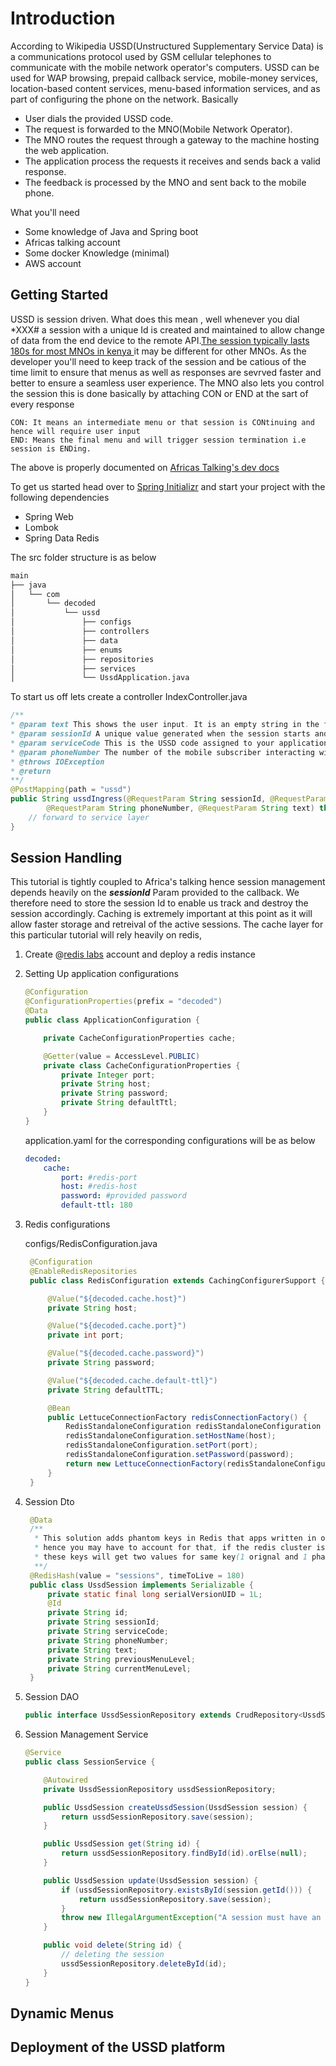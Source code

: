 # Introduction

According to Wikipedia USSD(Unstructured Supplementary Service Data)  is a communications protocol used by GSM cellular telephones to communicate with the mobile network operator's computers. USSD can be used for WAP browsing, prepaid callback service, mobile-money services, location-based content services, menu-based information services, and as part of configuring the phone on the network.
Basically 

- User dials the provided USSD code.
- The request is forwarded to the MNO(Mobile Network Operator).
- The MNO routes the request through a gateway to the machine hosting the web application.
- The application process the requests it receives and sends back a valid response.
- The feedback is processed by the MNO and sent back to the mobile phone.

What you'll need 
- Some knowledge of Java and Spring boot
- Africas talking account 
- Some docker Knowledge (minimal)
- AWS account

## Getting Started

USSD is session driven. What does this mean , well whenever you dial *XXX# a session with a unique Id is created and maintained to allow change of data from the end device to the remote API.[The session typically lasts 180s for most MNOs in kenya ](https://help.africastalking.com/en/articles/1284071-what-is-the-duration-of-a-ussd-session-for-kenyan-telcos) it may be different for other MNOs. As the developer you'll need to keep track of the session and be catious of the time limit to ensure that menus as well as responses are sevrved faster and better to ensure a seamless user experience.
The MNO also lets you control the session this is done basically by attaching CON or END at the sart of every response

    CON: It means an intermediate menu or that session is CONtinuing and hence will require user input
    END: Means the final menu and will trigger session termination i.e session is ENDing.

The above is properly documented on [Africas Talking's dev docs](https://developers.africastalking.com/docs/ussd/handle_sessions)

To get us started head over to [Spring Initializr](https://start.spring.io/) and start your project with the following dependencies
- Spring Web
- Lombok
- Spring Data Redis

The src folder structure is as below
```bash
main
├── java
│   └── com
│       └── decoded
│           └── ussd
│               ├── configs
│               ├── controllers
│               ├── data
│               ├── enums
│               ├── repositories
│               ├── services
│               └── UssdApplication.java
```

To start us off lets create a controller IndexController.java 


```java
/**
* @param text This shows the user input. It is an empty string in the first notification of a session. After that, it concatenates all the user input within the session with a * until the session ends
* @param sessionId A unique value generated when the session starts and sent every time a mobile subscriber response has been received.
* @param serviceCode This is the USSD code assigned to your application
* @param phoneNumber The number of the mobile subscriber interacting with your ussd application.
* @throws IOException
* @return
**/
@PostMapping(path = "ussd")
public String ussdIngress(@RequestParam String sessionId, @RequestParam String serviceCode,
        @RequestParam String phoneNumber, @RequestParam String text) throws IOException {
    // forward to service layer
}
```
## Session Handling

This tutorial is tightly coupled to Africa's talking hence session management depends heavily on the ***sessionId*** Param provided to the callback. We therefore need to store the session Id
to enable us track and destroy the session accordingly. Caching is extremely important at this point as it will allow faster storage and retreival of the active sessions.
The cache layer for this particular tutorial will rely heavily on redis,

1. Create  @[redis labs](https://redislabs.com/try-free/) account and deploy a redis instance
2. Setting Up application configurations 
    ```java
    @Configuration
    @ConfigurationProperties(prefix = "decoded")
    @Data
    public class ApplicationConfiguration {

        private CacheConfigurationProperties cache;

        @Getter(value = AccessLevel.PUBLIC)
        private class CacheConfigurationProperties {
            private Integer port;
            private String host;
            private String password;
            private String defaultTtl;
        }
    }
    ```

    application.yaml for the corresponding configurations will be as below 
    ```yaml
    decoded:
        cache:
            port: #redis-port
            host: #redis-host
            password: #provided password
            default-ttl: 180
    ```
3. Redis configurations

    configs/RedisConfiguration.java
   ```java
    @Configuration
    @EnableRedisRepositories
    public class RedisConfiguration extends CachingConfigurerSupport {

        @Value("${decoded.cache.host}")
        private String host;

        @Value("${decoded.cache.port}")
        private int port;

        @Value("${decoded.cache.password}")
        private String password;

        @Value("${decoded.cache.default-ttl}")
        private String defaultTTL;

        @Bean
        public LettuceConnectionFactory redisConnectionFactory() {
            RedisStandaloneConfiguration redisStandaloneConfiguration = new RedisStandaloneConfiguration();
            redisStandaloneConfiguration.setHostName(host);
            redisStandaloneConfiguration.setPort(port);
            redisStandaloneConfiguration.setPassword(password);
            return new LettuceConnectionFactory(redisStandaloneConfiguration);
        }
    }
   ```

4. Session Dto
   
   ```java
    @Data
    /**
     * This solution adds phantom keys in Redis that apps written in other languages may not understand,
     * hence you may have to account for that, if the redis cluster is utilised by multiple cross-platform applications
     * these keys will get two values for same key(1 orignal and 1 phantom)
     **/
    @RedisHash(value = "sessions", timeToLive = 180)
    public class UssdSession implements Serializable {
        private static final long serialVersionUID = 1L;
        @Id
        private String id;
        private String sessionId;
        private String serviceCode;
        private String phoneNumber;
        private String text;
        private String previousMenuLevel; 
        private String currentMenuLevel;
    }
   ```

5. Session DAO
   ```java
   public interface UssdSessionRepository extends CrudRepository<UssdSession, String> { }
   ```
   
6. Session Management Service
    ```java
    @Service
    public class SessionService {

        @Autowired
        private UssdSessionRepository ussdSessionRepository;

        public UssdSession createUssdSession(UssdSession session) {
            return ussdSessionRepository.save(session);
        }

        public UssdSession get(String id) {
            return ussdSessionRepository.findById(id).orElse(null);
        }

        public UssdSession update(UssdSession session) {
            if (ussdSessionRepository.existsById(session.getId())) {
                return ussdSessionRepository.save(session);
            }
            throw new IllegalArgumentException("A session must have an id to be updated");
        }

        public void delete(String id) {
            // deleting the session
            ussdSessionRepository.deleteById(id);
        }
    }
    ```

## Dynamic Menus


## Deployment of the USSD platform
